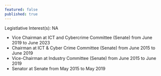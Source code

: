 ```yaml
---
featured: false
published: true
---
```

Legistlative Interest(s): NA

* Vice Chairman at ICT and Cybercrime Committee (Senate) from June 2019 to June 2023
* Chairman at ICT & Cyber Crime Committee (Senate) from June 2015 to June 2019
* Vice-Chairman at Industry Committee (Senate) from June 2015 to June 2019
* Senator at Senate from May 2015 to May 2019
